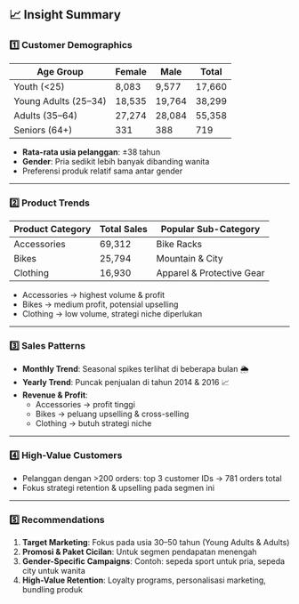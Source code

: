 ## 📈 Insight Summary

### 1️⃣ Customer Demographics
| Age Group | Female | Male | Total |
|-----------|-------|-----|-------|
| Youth (<25) | 8,083 | 9,577 | 17,660 |
| Young Adults (25–34) | 18,535 | 19,764 | 38,299 |
| Adults (35–64) | 27,274 | 28,084 | 55,358 |
| Seniors (64+) | 331 | 388 | 719 |

- **Rata-rata usia pelanggan**: ±38 tahun  
- **Gender**: Pria sedikit lebih banyak dibanding wanita  
- Preferensi produk relatif sama antar gender  

---

### 2️⃣ Product Trends
| Product Category | Total Sales | Popular Sub-Category |
|-----------------|------------|--------------------|
| Accessories | 69,312 | Bike Racks |
| Bikes       | 25,794 | Mountain & City |
| Clothing    | 16,930 | Apparel & Protective Gear |

- Accessories → highest volume & profit  
- Bikes → medium profit, potensial upselling  
- Clothing → low volume, strategi niche diperlukan  

---

### 3️⃣ Sales Patterns
- **Monthly Trend**: Seasonal spikes terlihat di beberapa bulan 🌦️  
- **Yearly Trend**: Puncak penjualan di tahun 2014 & 2016 📈  
- **Revenue & Profit**:
  - Accessories → profit tinggi  
  - Bikes → peluang upselling & cross-selling  
  - Clothing → butuh strategi niche  

---

### 4️⃣ High-Value Customers 
- Pelanggan dengan >200 orders: top 3 customer IDs → 781 orders total  
- Fokus strategi retention & upselling pada segmen ini  

---

### 5️⃣ Recommendations 
1. **Target Marketing**: Fokus pada usia 30–50 tahun (Young Adults & Adults)  
2. **Promosi & Paket Cicilan**: Untuk segmen pendapatan menengah  
3. **Gender-Specific Campaigns**: Contoh: sepeda sport untuk pria, sepeda city untuk wanita
4. **High-Value Retention**: Loyalty programs, personalisasi marketing, bundling produk 

